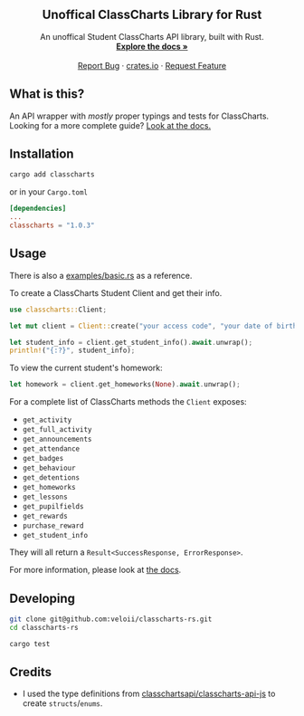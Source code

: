 <div align="center">
  <h2 align="center">Unoffical ClassCharts Library for Rust</h2>
  
  <p align="center">
    An unoffical Student ClassCharts API library, built with Rust.
    <br />
    <a href="https://cc.veloi.me"><strong>Explore the docs »</strong></a>
    <br />
    <br />
    <a href="https://github.com/veloii/classcharts-rs/issues">Report Bug</a>
    ·
    <a href="https://crates.io/crates/classcharts">crates.io</a>
    ·
    <a href="https://github.com/veloii/classcharts-rs/issues">Request Feature</a>
  </p>
</div>


## What is this?

An API wrapper with *mostly* proper typings and tests for ClassCharts.
Looking for a more complete guide? [Look at the docs.](https://cc.veloi.me)

## Installation
```bash
cargo add classcharts
```
or in your `Cargo.toml`
```toml
[dependencies]
...
classcharts = "1.0.3"
```

## Usage
There is also a [examples/basic.rs](https://github.com/veloii/classcharts-rs/blob/main/examples/basic.rs) as a reference.

To create a ClassCharts Student Client and get their info.

```rust
use classcharts::Client;

let mut client = Client::create("your access code", "your date of birth (DD/MM/YYYY)", None).await.unwrap();

let student_info = client.get_student_info().await.unwrap();
println!("{:?}", student_info);
```

To view the current student's homework:

```rust
let homework = client.get_homeworks(None).await.unwrap();
```

For a complete list of ClassCharts methods the `Client` exposes:
 * `get_activity`
 * `get_full_activity`
 * `get_announcements`
 * `get_attendance`
 * `get_badges`
 * `get_behaviour`
 * `get_detentions`
 * `get_homeworks`
 * `get_lessons`
 * `get_pupilfields`
 * `get_rewards`
 * `purchase_reward`
 * `get_student_info`

They will all return a `Result<SuccessResponse, ErrorResponse>`.

For more information, please look at [the docs](https://cc.veloi.me).

## Developing

```bash
git clone git@github.com:veloii/classcharts-rs.git
cd classcharts-rs
```
```bash
cargo test
```

## Credits

- I used the type definitions from [classchartsapi/classcharts-api-js](https://github.com/classchartsapi/classcharts-api-js) to create `structs`/`enums`.
